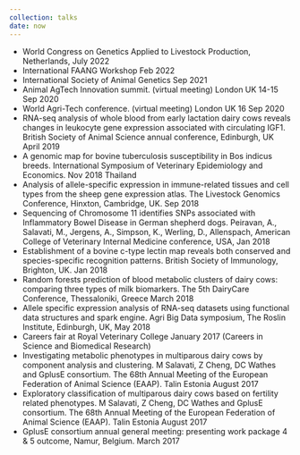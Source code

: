 ```yaml
---
collection: talks
date: now
---
```


- World Congress on Genetics Applied to Livestock Production, Netherlands, July 2022
- International FAANG Workshop Feb 2022
- International Society of Animal Genetics Sep 2021
- Animal AgTech Innovation summit. (virtual meeting) London UK 14-15 Sep 2020
- World Agri-Tech conference. (virtual meeting) London UK 16 Sep 2020
- RNA-seq analysis of whole blood from early lactation dairy cows reveals changes in leukocyte gene expression associated with circulating IGF1. British Society of Animal Science annual conference, Edinburgh, UK April 2019
- A genomic map for bovine tuberculosis susceptibility in Bos indicus breeds. International Symposium of Veterinary Epidemiology and Economics. Nov 2018 Thailand
- Analysis of allele-specific expression in immune-related tissues and cell types from the sheep gene expression atlas. The Livestock Genomics Conference, Hinxton, Cambridge, UK. Sep 2018
- Sequencing of Chromosome 11 identifies SNPs associated with Inflammatory Bowel Disease in German shepherd dogs. Peiravan, A., Salavati, M., Jergens, A., Simpson, K., Werling, D., Allenspach, American College of Veterinary Internal Medicine conference, USA, Jan 2018
- Establishment of a bovine c-type lectin map reveals both conserved and species-specific recognition patterns. British Society of Immunology, Brighton, UK. Jan 2018
- Random forests prediction of blood metabolic clusters of dairy cows: comparing three types of milk biomarkers. The 5th DairyCare Conference, Thessaloniki, Greece March 2018
- Allele specific expression analysis of RNA-seq datasets using functional data structures and spark engine. Agri Big Data symposium, The Roslin Institute, Edinburgh, UK, May 2018
- Careers fair at Royal Veterinary College January 2017 (Careers in Science and Biomedical Research)
- Investigating metabolic phenotypes in multiparous dairy cows by component analysis and clustering. M Salavati, Z Cheng, DC Wathes and GplusE consortium. The 68th Annual Meeting of the European Federation of Animal Science (EAAP). Talin Estonia August 2017
- Exploratory classification of multiparous dairy cows based on fertility related phenotypes. M Salavati, Z Cheng, DC Wathes and GplusE consortium. The 68th Annual Meeting of the European Federation of Animal Science (EAAP).  Talin Estonia August 2017
- GplusE consortium annual general meeting: presenting work package 4 & 5 outcome, Namur, Belgium. March 2017
